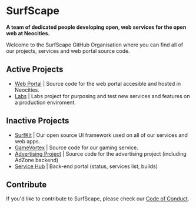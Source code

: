 # SurfScape
**A team of dedicated people developing open, web services for the open web at Neocities.**

Welcome to the SurfScape GitHub Organisation where you can find all of our projects, services and web portal source code.

## Active Projects

- [Web Portal](https://github.com/surfscape/web-portal) | Source code for the web portal accesible and hosted in Neocities.
- [Labs](https://github.com/surfscape/labs) | Labs project for purposing and test new services and features on a production enviroment.

## Inactive Projects

- [SurfKit](https://github.com/surfscape/surfkit) | Our open source UI framework used on all of our services and web apps.
- [GameVortex](https://github.com/surfscape/gamevortex) | Source code for our gaming service.
- [Advertising Project](https://github.com/surfscape/advertising) | Source code for the advertising project (including AdZone backend)
- [Service Hub](https://github.com/surfscape/surfscape.github.io) | Back-end portal (status, services list, builds)


## Contribute

If you'd like to contribute to SurfScape, please check our [Code of Conduct](https://github.com/surfscape/web-portal/blob/07bba408902dcc8f17ca072cedff0844ef0e1380/CODE_OF_CONDUCT.md).

